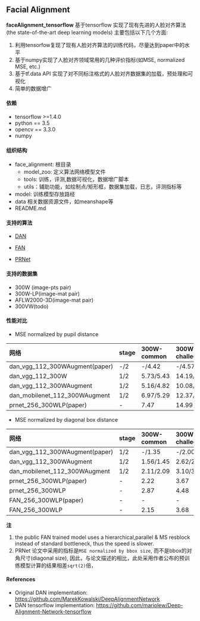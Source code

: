 ## Facial Alignment
__faceAlignment_tensorflow__ 基于tensorflow 实现了现有先进的人脸对齐算法(the state-of-the-art deep learning models)
主要包括以下几个方面:
1. 利用tensorfow复现了现有人脸对齐算法的训练代码，尽量达到paper中的水平
2. 基于numpy实现了人脸对齐领域常用的几种评价指标(如MSE, normalized MSE, etc.)
3. 基于tf.data API 实现了对不同标注格式的人脸对齐数据集的加载，预处理和可视化
4. 简单的数据增广

#### 依赖
* tensorflow >=1.4.0
* python == 3.5
* opencv == 3.3.0
* numpy

#### 组织结构
* face_alignment: 根目录
    * model_zoo: 定义算法网络模型文件
    * tools: 训练，评测,数据可视化，数据增广脚本
    * utils：辅助功能，如绘制点/矩形框，数据集加载，日志，评测指标等
* model: 训练模型存放路经
* data 相关数据资源文件，如meanshape等
* README.md

#### 支持的算法
* [DAN](https://arxiv.org/pdf/1706.01789.pdf)

* [FAN](https://www.adrianbulat.com/)

* [PRNet](https://arxiv.org/pdf/1803.07835.pdf)


#### 支持的数据集
* 300W (image-pts pair)
* 300W-LP(image-mat pair)
* AFLW2000-3D(image-mat pair)
* 300VW(todo)
#### 性能对比

* MSE normalized by pupil distance

|网络|stage|300W-common| 300W-challege |AFLWW2000 |speed(ms/face)
|:---|:---|:---|:---|:---|:---
dan_vgg_112_300WAugment(paper)| -/2 | -/4.42 | -/4.57 |  - | -
dan_vgg_112_300W| 1/2 | 5.73/5.43| 14.19/13.39 | 40.32/38.90 | -
dan_vgg_112_300WAugment| 1/2 | 5.16/4.82 | 10.08/9.64 |  22.67/23.68 | 3-5
dan_mobilenet_112_300WAugment| 1/2 | 6.97/5.29| 12.37/9.65 | 24.19/24.35
prnet_256_300WLP(paper)| - | 7.47| 14.99 | 6.30 | 10 | 75


* MSE normalized by diagonal box distance

|网络|stage|300W-common| 300W-challege |AFLWW2000 |speed(ms/face)
|:---|:---|:---|:---|:---|:---
dan_vgg_112_300WAugment(paper)| 1/2 | -/1.35 | -/2.00 |  - | -
dan_vgg_112_300WAugment| 1/2 | 1.56/1.45 | 2.62/2.48 |  4.49/4.37 | 5/20
dan_mobilenet_112_300WAugment| 1/2 | 2.11/2.09| 3.10/3.19 | 4.91/4.90
prnet_256_300WLP(paper)| - |2.22 |  3.67 | 2.3 | 10
prnet_256_300WLP| - |2.87 |  4.48 | 2.52 | 10
FAN_256_300WLP(paper)| - |- |  - | 3.38 | 45
FAN_256_300WLP| - |2.15 |  3.68 | 2.57 | 25

__注__

1. the public FAN trained model uses a hierarchical,parallel & MS resblock instead of standard bottleneck, thus the speed is slower.
2. PRNet 论文中采用的指标是`MSE normalized by bbox size`, 而不是bbox的对角尺寸(diagonal size), 因此，与论文描述的相比，此处采用作者公布的预训练模型计算的结果相差`sqrt(2)`倍，


#### References
* Original DAN implementation: https://github.com/MarekKowalski/DeepAlignmentNetwork
* DAN tensorflow implementation: https://github.com/mariolew/Deep-Alignment-Network-tensorflow

